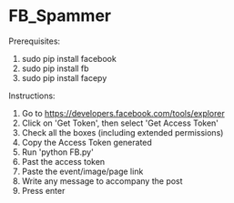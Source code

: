 # FB_Spammer

Prerequisites:
1. sudo pip install facebook
2. sudo pip install fb
3. sudo pip install facepy

Instructions:
1. Go to https://developers.facebook.com/tools/explorer
2. Click on 'Get Token', then select 'Get Access Token'
3. Check all the boxes (including extended permissions)
4. Copy the Access Token generated
5. Run 'python FB.py'
6. Past the access token 
7. Paste the event/image/page link
8. Write any message to accompany the post
9. Press enter
